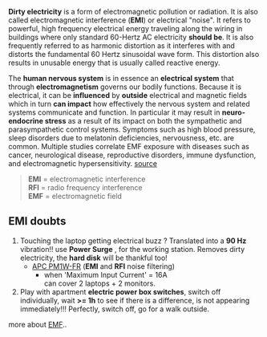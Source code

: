 **Dirty electricity** is a form of electromagnetic pollution or radiation. It is also called electromagnetic interference (**EMI**) or electrical "noise". It refers to powerful, high frequency electrical energy traveling along the wiring in buildings where only standard 60-Hertz AC electricity **should be**. It is also frequently referred to as harmonic distortion as it interferes with and distorts the fundamental 60 Hertz sinusoidal wave form. This distortion also results in unusable energy that is usually called reactive energy.

The **human nervous system** is in essence an **electrical system** that through **electromagnetism** governs our bodily functions. Because it is electrical, it can be **influenced** by **outside** electrical and magnetic fields which in turn **can impact** how effectively the nervous system and related systems communicate and function. In particular it may result in **neuro-endocrine stress** as a result of its impact on both the sympathetic and parasympathetic control systems. Symptoms such as high blood pressure, sleep disorders due to melatonin deficiencies, nervousness, etc. are common. Multiple studies correlate EMF exposure with diseases such as cancer, neurological disease, reproductive disorders, immune dysfunction, and electromagnetic hypersensitivity. [source](https://saticshield.com/faq/)


>**EMI** = electromagnetic interference  
>**RFI** = radio frequency interference  
>**EMF** = electromagnetic field  

## EMI doubts
1. Touching the laptop getting electrical buzz ? Translated into a **90 Hz** vibration!! use **Power Surge** , for the working station. Removes dirty electricity, the **hard disk** will be thankful too!  
	* [APC PM1W-FR](https://www.apc.com/shop/us/en/products/APC-Essential-SurgeArrest-1-outlet-230V-France/P-PM1W-FR) (**EMI** and **RFI** noise filtering)
		* when 'Maximum Input Current' = 16A  
	can cover 2 laptops + 2 monitors.
1. Play with apartment **electric power box switches**, switch off individually, wait **>= 1h** to see if there is a difference, is not appearing immediately!!! Perfectly, switch off, go for a walk outside.

 

more about [EMF](https://www.pipiscrew.com/2019/07/electromagnetic-waves/)..